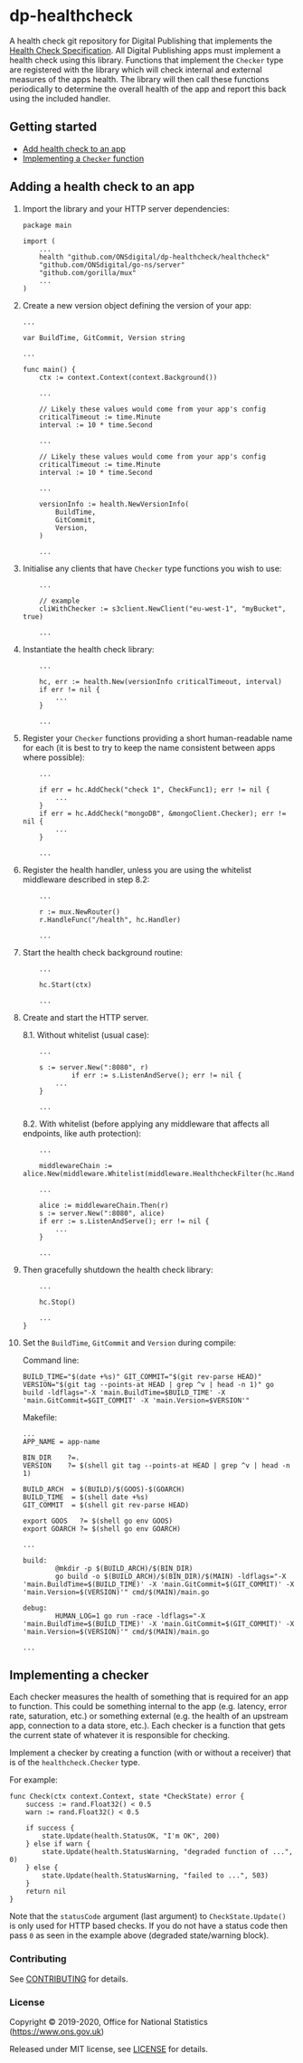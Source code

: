 dp-healthcheck
==============

A health check git repository for Digital Publishing that implements the [Health Check Specification](https://github.com/ONSdigital/dp/blob/master/standards/HEALTH_CHECK_SPECIFICATION.md).  All Digital Publishing apps must implement a health check using this library.  Functions that implement the `Checker` type are registered with the library which will check internal and external measures of the apps health.  The library will then call these functions periodically to determine the overall health of the app and report this back using the included handler.

Getting started
---------------

* [Add health check to an app](#adding-a-health-check-to-an-app)
* [Implementing a `Checker` function](#implementing-a-checker)

Adding a health check to an app
-------------------------------

1. Import the library and your HTTP server dependencies:

    ```
    package main

    import (
        ...
        health "github.com/ONSdigital/dp-healthcheck/healthcheck"
        "github.com/ONSdigital/go-ns/server"
        "github.com/gorilla/mux"
        ...
    )
    ```

2. Create a new version object defining the version of your app:

    ```
    ...

    var BuildTime, GitCommit, Version string

    ...

    func main() {
        ctx := context.Context(context.Background())

        ...

        // Likely these values would come from your app's config
        criticalTimeout := time.Minute
        interval := 10 * time.Second

        ...

        // Likely these values would come from your app's config
        criticalTimeout := time.Minute
        interval := 10 * time.Second

        ...

        versionInfo := health.NewVersionInfo(
            BuildTime,
            GitCommit,
            Version,
        )

        ...
    ```

3. Initialise any clients that have `Checker` type functions you wish to use:


    ```
        ...

        // example
        cliWithChecker := s3client.NewClient("eu-west-1", "myBucket", true)

        ...
    ```

4. Instantiate the health check library:

    ```
        ...

        hc, err := health.New(versionInfo criticalTimeout, interval)
        if err != nil {
            ...
        }

        ...
    ```

5. Register your `Checker` functions providing a short human-readable name for each (it is best to try to keep the name consistent between apps where possible):

    ```
        ...

        if err = hc.AddCheck("check 1", CheckFunc1); err != nil {
            ...
        }
        if err = hc.AddCheck("mongoDB", &mongoClient.Checker); err != nil {
            ...
        }

        ...
    ```

6. Register the health handler, unless you are using the whitelist middleware described in step 8.2:

    ```
        ...

        r := mux.NewRouter()
        r.HandleFunc("/health", hc.Handler)

        ...
    ```

7. Start the health check background routine:

    ```
        ...

        hc.Start(ctx)

        ...
    ```

8. Create and start the HTTP server.

    8.1. Without whitelist (usual case):
    ```
        ...

        s := server.New(":8080", r)
                if err := s.ListenAndServe(); err != nil {
            ...
        }

        ...
    ```

    8.2. With whitelist (before applying any middleware that affects all endpoints, like auth protection):
    ```
        ...

	    middlewareChain := alice.New(middleware.Whitelist(middleware.HealthcheckFilter(hc.Handler)))

        ...

	    alice := middlewareChain.Then(r)
	    s := server.New(":8080", alice)
        if err := s.ListenAndServe(); err != nil {
            ...
        }

        ...
    ```

9. Then gracefully shutdown the health check library:

    ```
        ...

        hc.Stop()

        ...
    }
    ```

10. Set the `BuildTime`, `GitCommit` and `Version` during compile:

    Command line:

    ```
    BUILD_TIME="$(date +%s)" GIT_COMMIT="$(git rev-parse HEAD)" VERSION="$(git tag --points-at HEAD | grep ^v | head -n 1)" go build -ldflags="-X 'main.BuildTime=$BUILD_TIME' -X 'main.GitCommit=$GIT_COMMIT' -X 'main.Version=$VERSION'"
    ```

    Makefile:

    ```
    ...
    APP_NAME = app-name

    BIN_DIR    ?=.
    VERSION    ?= $(shell git tag --points-at HEAD | grep ^v | head -n 1)

    BUILD_ARCH  = $(BUILD)/$(GOOS)-$(GOARCH)
    BUILD_TIME  = $(shell date +%s)
    GIT_COMMIT  = $(shell git rev-parse HEAD)

    export GOOS   ?= $(shell go env GOOS)
    export GOARCH ?= $(shell go env GOARCH)

    ...

    build:
            @mkdir -p $(BUILD_ARCH)/$(BIN_DIR)
            go build -o $(BUILD_ARCH)/$(BIN_DIR)/$(MAIN) -ldflags="-X 'main.BuildTime=$(BUILD_TIME)' -X 'main.GitCommit=$(GIT_COMMIT)' -X 'main.Version=$(VERSION)'" cmd/$(MAIN)/main.go

    debug:
            HUMAN_LOG=1 go run -race -ldflags="-X 'main.BuildTime=$(BUILD_TIME)' -X 'main.GitCommit=$(GIT_COMMIT)' -X 'main.Version=$(VERSION)'" cmd/$(MAIN)/main.go

    ...
    ```

Implementing a checker
----------------------

Each checker measures the health of something that is required for an app to function.  This could be something internal to the app (e.g. latency, error rate, saturation, etc.) or something external (e.g. the health of an upstream app, connection to a data store, etc.).  Each checker is a function that gets the current state of whatever it is responsible for checking.

Implement a checker by creating a function (with or without a receiver) that is of the `healthcheck.Checker` type.

For example:

```
func Check(ctx context.Context, state *CheckState) error {
	success := rand.Float32() < 0.5
	warn := rand.Float32() < 0.5

	if success {
        state.Update(health.StatusOK, "I'm OK", 200)
	} else if warn {
        state.Update(health.StatusWarning, "degraded function of ...", 0)
	} else {
        state.Update(health.StatusWarning, "failed to ...", 503)
	}
	return nil
}
```

Note that the `statusCode` argument (last argument) to `CheckState.Update()` is only used for HTTP based checks.  If you do not have a status code then pass `0` as seen in the example above (degraded state/warning block).

### Contributing

See [CONTRIBUTING](CONTRIBUTING.md) for details.

### License

Copyright © 2019-2020, Office for National Statistics (https://www.ons.gov.uk)

Released under MIT license, see [LICENSE](LICENSE.md) for details.
